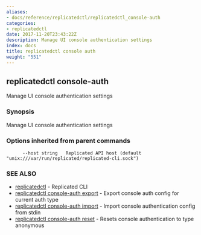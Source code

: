 ```yaml
---
aliases:
- docs/reference/replicatedctl/replicatedctl_console-auth
categories:
- replicatedctl
date: 2017-11-20T23:43:22Z
description: Manage UI console authentication settings
index: docs
title: replicatedctl console auth
weight: "551"
---
```


## replicatedctl console-auth

Manage UI console authentication settings

### Synopsis


Manage UI console authentication settings

### Options inherited from parent commands

```
      --host string   Replicated API host (default "unix:///var/run/replicated/replicated-cli.sock")
```

### SEE ALSO
* [replicatedctl](/api/replicatedctl/)	 - Replicated CLI
* [replicatedctl console-auth export](/api/replicatedctl/replicatedctl_console-auth_export/)	 - Export console auth config for current auth type
* [replicatedctl console-auth import](/api/replicatedctl/replicatedctl_console-auth_import/)	 - Import console authentication config from stdin
* [replicatedctl console-auth reset](/api/replicatedctl/replicatedctl_console-auth_reset/)	 - Resets console authentication to type anonymous

